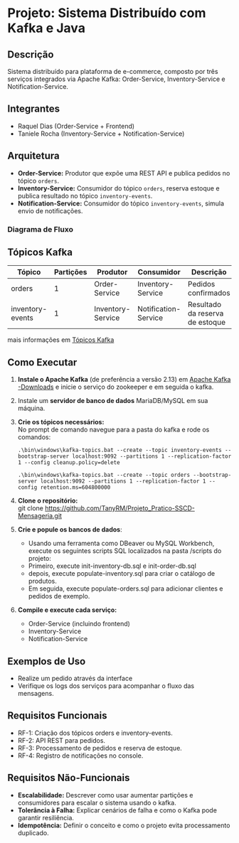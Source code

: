 # Projeto: Sistema Distribuído com Kafka e Java

## Descrição
Sistema distribuído para plataforma de e-commerce, composto por três serviços integrados via Apache Kafka: Order-Service, Inventory-Service e Notification-Service.

## Integrantes
- Raquel Dias (Order-Service + Frontend)
- Taniele Rocha (Inventory-Service + Notification-Service)

## Arquitetura

- **Order-Service:** Produtor que expõe uma REST API e publica pedidos no tópico `orders`.
- **Inventory-Service:** Consumidor do tópico `orders`, reserva estoque e publica resultado no tópico `inventory-events`.
- **Notification-Service:** Consumidor do tópico `inventory-events`, simula envio de notificações.

### Diagrama de Fluxo
<!-- (se possível) Adicionar diagrama ilustrando o fluxo entre os serviços e os tópicos Kafka -->

## Tópicos Kafka

| Tópico            | Partições | Produtor        | Consumidor            | Descrição                        |
|-------------------|-----------|-----------------|-----------------------|----------------------------------|
| orders            | 1         | Order-Service   | Inventory-Service     | Pedidos confirmados              |
| inventory-events  | 1         | Inventory-Service| Notification-Service  | Resultado da reserva de estoque  |

mais informações em [Tópicos Kafka](./kafka-topics.md)

## Como Executar

1. **Instale o Apache Kafka** (de preferência a versão 2.13) em [Apache Kafka -Downloads](https://kafka.apache.org/downloads) e inicie o serviço do zookeeper e em seguida o kafka.

2. Instale um **servidor de banco de dados** MariaDB/MySQL em sua máquina.

3. **Crie os tópicos necessários:** </br>
   No prompt de comando navegue para a pasta do kafka e rode os comandos:
   ```
   .\bin\windows\kafka-topics.bat --create --topic inventory-events --bootstrap-server localhost:9092 --partitions 1 --replication-factor 1 --config cleanup.policy=delete
   ```
   ```
   .\bin\windows\kafka-topics.bat --create --topic orders --bootstrap-server localhost:9092 --partitions 1 --replication-factor 1 --config retention.ms=604800000
   ```

4. **Clone o repositório:** </br>
   git clone https://github.com/TanyRM/Projeto_Pratico-SSCD-Mensageria.git

5. **Crie e popule os bancos de dados**: </br>
   - Usando uma ferramenta como DBeaver ou MySQL Workbench, execute os seguintes scripts SQL localizados na pasta /scripts do projeto:
   - Primeiro, execute init-inventory-db.sql e init-order-db.sql
   - depois, execute populate-inventory.sql para criar o catálogo de produtos.
   - Em seguida, execute populate-orders.sql para adicionar clientes e pedidos de exemplo.

6. **Compile e execute cada serviço:** </br>
   - Order-Service (incluindo frontend)
   - Inventory-Service
   - Notification-Service

## Exemplos de Uso
- Realize um pedido através da interface
- Verifique os logs dos serviços para acompanhar o fluxo das mensagens.

## Requisitos Funcionais
- RF-1: Criação dos tópicos orders e inventory-events.
- RF-2: API REST para pedidos.
- RF-3: Processamento de pedidos e reserva de estoque.
- RF-4: Registro de notificações no console.

## Requisitos Não-Funcionais
- **Escalabilidade:** Descrever como usar aumentar partições e consumidores para escalar o sistema usando o kafka.
- **Tolerância à Falha:** Explicar cenários de falha e como o Kafka pode garantir resiliência.
- **Idempotência:** Definir o conceito e como o projeto evita processamento duplicado.
